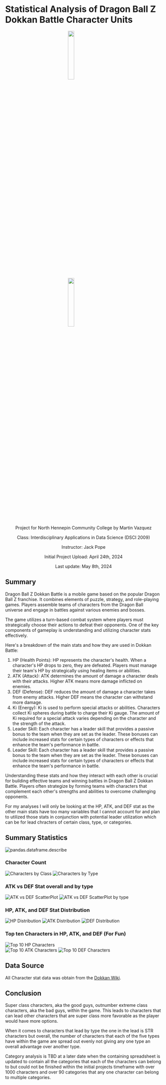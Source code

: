 # Statistical Analysis of Dragon Ball Z Dokkan Battle Character Units
<img 
    style="display: block; 
           margin-left: auto;
           margin-right: auto;
           width: 20%;"
    src="Images/Toriyama_Tribute.png">
</img>

<img 
    style="display: block; 
           margin-left: auto;
           margin-right: auto;
           width: 20%;"
    src="Images/Dragon_Ball_Z_Dokkan_Battle_logo.png">
</img>

<p style="text-align: center;">Project for North Hennepin Community College by Martin Vazquez</p>
<p style="text-align: center;">Class: Interdisciplinary Applications in Data Science (DSCI 2009)</p>
<p style="text-align: center;">Instructor: Jack Pope</p>
<p style="text-align: center;">Initial Project Upload: April 24th, 2024</p>
<p style="text-align: center;">Last update: May 8th, 2024</p>

## Summary
Dragon Ball Z Dokkan Battle is a mobile game based on the popular Dragon Ball Z franchise. It combines elements of puzzle, strategy, and role-playing games. Players assemble teams of characters from the Dragon Ball universe and engage in battles against various enemies and bosses.

The game utilizes a turn-based combat system where players must strategically choose their actions to defeat their opponents. One of the key components of gameplay is understanding and utilizing character stats effectively.

Here's a breakdown of the main stats and how they are used in Dokkan Battle:
1.	HP (Health Points): HP represents the character's health. When a character's HP drops to zero, they are defeated. Players must manage their team's HP by strategically using healing items or abilities.
2.	ATK (Attack): ATK determines the amount of damage a character deals with their attacks. Higher ATK means more damage inflicted on enemies.
3.	DEF (Defense): DEF reduces the amount of damage a character takes from enemy attacks. Higher DEF means the character can withstand more damage.
4.	Ki (Energy): Ki is used to perform special attacks or abilities. Characters collect Ki spheres during battle to charge their Ki gauge. The amount of Ki required for a special attack varies depending on the character and the strength of the attack.
5.	Leader Skill: Each character has a leader skill that provides a passive bonus to the team when they are set as the leader. These bonuses can include increased stats for certain types of characters or effects that enhance the team's performance in battle.
6.	Leader Skill: Each character has a leader skill that provides a passive bonus to the team when they are set as the leader. These bonuses can include increased stats for certain types of characters or effects that enhance the team's performance in battle.

Understanding these stats and how they interact with each other is crucial for building effective teams and winning battles in Dragon Ball Z Dokkan Battle. Players often strategize by forming teams with characters that complement each other's strengths and abilities to overcome challenging opponents.

For my analyses I will only be looking at the HP, ATK, and DEF stat as the other main stats have too many variables that I cannot account for and plan to utilized those stats in conjunction with potential leader utilization which can be for lead chracters of certain class, type, or categories.

## Summary Statistics
![pandas.dataframe.describe](Images/Dokkan_Statistics.png)  
### Character Count  
![Characters by Class](Images/Character_Count_By_Class.png)
![Characters by Type](Images/Character_Count_By_Type.png)  
### ATK vs DEF Stat overall and by type
![ATK vs DEF ScatterPlot](Images/ATK_To_DEF_Scatterplot.png)
![ATK vs DEF ScatterPlot by type](Images/ATK_To_DEF_Scatterplot_By_Type.png)  
### HP, ATK, and DEF Stat Distribution
![HP Distribution](Images/HP_Distribution.png)
![ATK Distribution](Images/ATK_Distribution.png)
![DEF Distribution](Images/DEF_Distribution.png)
### Top ten Characters in HP, ATK, and DEF (For Fun)
![Top 10 HP Characters](Images/Best_10_HP_Characters.png)  
![Top 10 ATK Characters](Images/Best_10_ATK_Characters.png)
![Top 10 DEF Characters](Images/Best_10_DEF_Characters.png)

## Data Source
All Character stat data was obtain from the [Dokkan Wiki](https://dbz-dokkanbattle.fandom.com/wiki/Dragon_Ball_Z_Dokkan_Battle_Wiki).

## Conclusion
Super class characters, aka the good guys, outnumber extreme class characters, aka the bad guys, within the game. This leads to characters that can lead other characters that are super class more favorable as the player would have more options.  

When it comes to characters that lead by type the one in the lead is STR characters but overall, the number of characters that each of the five types have within the game are spread out evenly not giving any one type an overall advantage over another type.  

Category analysis is TBD at a later date when the containing spreadsheet is updated to contain all the categories that each of the characters can belong to but could not be finished within the initial projects timeframe with over 1000 characters and over 90 categories that any one character can belong to multiple categories.